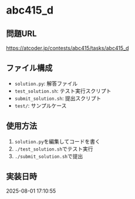 # abc415_d

## 問題URL
https://atcoder.jp/contests/abc415/tasks/abc415_d

## ファイル構成
- `solution.py`: 解答ファイル
- `test_solution.sh`: テスト実行スクリプト
- `submit_solution.sh`: 提出スクリプト
- `test/`: サンプルケース

## 使用方法
1. `solution.py`を編集してコードを書く
2. `./test_solution.sh`でテスト実行
3. `./submit_solution.sh`で提出

## 実装日時
2025-08-01 17:10:55
